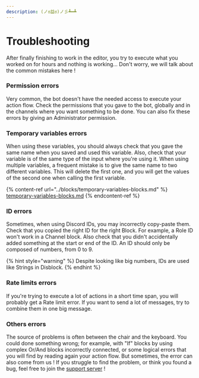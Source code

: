 ```yaml
---
description: (ノಠ益ಠ)ノ彡┻━┻
---
```


# Troubleshooting

After finally finishing to work in the editor, you try to execute what you worked on for hours and nothing is working... Don't worry, we will talk about the common mistakes here !

### Permission errors

Very common, the bot doesn't have the needed access to execute your action flow. Check the permissions that you gave to the bot, globally and in the channels where you want something to be done. You can also fix these errors by giving an Administrator permission.

### Temporary variables errors

When using these variables, you should always check that you gave the same name when you saved and used this variable. Also, check that your variable is of the same type of the input where you're using it. When using multiple variables, a frequent mistake is to give the same name to two different variables. This will delete the first one, and you will get the values of the second one when calling the first variable.

{% content-ref url="../blocks/temporary-variables-blocks.md" %}
[temporary-variables-blocks.md](../blocks/temporary-variables-blocks.md)
{% endcontent-ref %}

### ID errors

Sometimes, when using Discord IDs, you may incorrectly copy-paste them. Check that you copied the right ID for the right Block. For example, a Role ID won't work in a Channel block. Also check that you didn't accidentally added something at the start or end of the ID. An ID should only be composed of numbers, from 0 to 9.

{% hint style="warning" %}
Despite looking like big numbers, IDs are used like Strings in Disblock.
{% endhint %}

### Rate limits errors

If you're trying to execute a lot of actions in a short time span, you will probably get a Rate limit error. If you want to send a lot of messages, try to combine them in one big message.

### Others errors

The source of problems is often between the chair and the keyboard. You could done something wrong; for example, with "If" blocks by using complex Or/And blocks incorrectly connected, or some logical errors that you will find by reading again your action flow. But sometimes, the error can also come from us ! If you struggle to find the problem, or think you found a bug, feel free to join the [support server](https://discord.gg/4b6j3UBKWp) !
